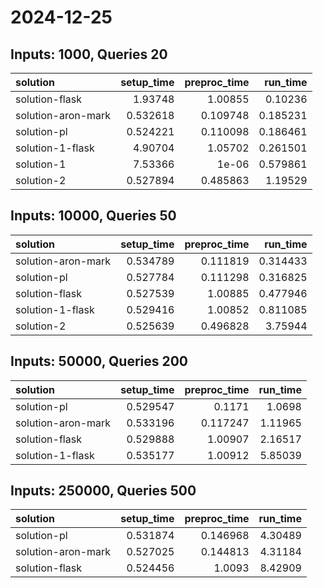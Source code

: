 # 2024-12-25

## Inputs: 1000, Queries 20

| solution           |   setup_time |   preproc_time |   run_time |
|:-------------------|-------------:|---------------:|-----------:|
| solution-flask     |     1.93748  |       1.00855  |   0.10236  |
| solution-aron-mark |     0.532618 |       0.109748 |   0.185231 |
| solution-pl        |     0.524221 |       0.110098 |   0.186461 |
| solution-1-flask   |     4.90704  |       1.05702  |   0.261501 |
| solution-1         |     7.53366  |       1e-06    |   0.579861 |
| solution-2         |     0.527894 |       0.485863 |   1.19529  |

## Inputs: 10000, Queries 50

| solution           |   setup_time |   preproc_time |   run_time |
|:-------------------|-------------:|---------------:|-----------:|
| solution-aron-mark |     0.534789 |       0.111819 |   0.314433 |
| solution-pl        |     0.527784 |       0.111298 |   0.316825 |
| solution-flask     |     0.527539 |       1.00885  |   0.477946 |
| solution-1-flask   |     0.529416 |       1.00852  |   0.811085 |
| solution-2         |     0.525639 |       0.496828 |   3.75944  |

## Inputs: 50000, Queries 200

| solution           |   setup_time |   preproc_time |   run_time |
|:-------------------|-------------:|---------------:|-----------:|
| solution-pl        |     0.529547 |       0.1171   |    1.0698  |
| solution-aron-mark |     0.533196 |       0.117247 |    1.11965 |
| solution-flask     |     0.529888 |       1.00907  |    2.16517 |
| solution-1-flask   |     0.535177 |       1.00912  |    5.85039 |

## Inputs: 250000, Queries 500

| solution           |   setup_time |   preproc_time |   run_time |
|:-------------------|-------------:|---------------:|-----------:|
| solution-pl        |     0.531874 |       0.146968 |    4.30489 |
| solution-aron-mark |     0.527025 |       0.144813 |    4.31184 |
| solution-flask     |     0.524456 |       1.0093   |    8.42909 |